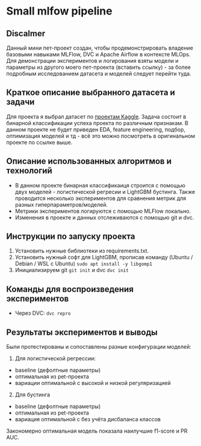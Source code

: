 # Small mlfow pipeline

## Discalmer
Данный мини пет-проект создан, чтобы продемонстрировать владение базовыми навыками MLFlow, DVC и Apache Airflow в контексте MLOps. Для демонстрации экспериментов и логирования взяты модели и параметры из другого моего пет-проекта (вставить ссылку) - за более подробным исследованием датасета и моделей следует перейти туда.

## Краткое описание выбранного датасета и задачи 
Для проекта я выбрал датасет по [проектам Kaggle](https://www.kaggle.com/datasets/codename007/funding-successful-projects). Задача состоит в бинарной классификации успеха проекта по различным признакам. В данном проекте не будет приведен EDA, feature engineering, подбор, оптимизация моделей и тд - всё это можно посмотреть в оригинальном проекте по ссылке выше.

## Описание использованных алгоритмов и технологий
- В данном проекте бинарная классификаиця строится с помощью двух моделей - логистической регресии и LightGBM бустинга. Также проводится несколько экспериментов для сравнения метрик для разных гиперпараметров/моделей.
- Метрики экспериментов логируются с помощью MLFlow локально.
- Изменения в проекте и данных отслеживаются с помощью git и dvc.

## Инструкции по запуску проекта
1) Установить нужные библиотеки из requirements.txt.
2) Установить нужный софт для LightGBM, прописав команду (Ubuntu / Debian / WSL с Ubuntu) `sudo apt install -y libgomp1`
3) Инициализируем git `git init` и dvc `dvc init`

## Команды для воспроизведения экспериментов
- Через DVC: `dvc repro`

## Результаты экспериментов и выводы
Были протестированы и сопоставлены разные конфигурации моделей:
1) Для логистической регрессии:
  - baseline (дефолтные параметры)
  - оптимальная из pet-проекта
  - вариации оптимальной с высокой и низкой регуляризацией
2) Для бустинга
  - baseline (дефолтные параметры)
  - оптимальная из pet-проекта
  - вариация оптимальной с без учёта дисбаланса классов

Закономерно оптимальная модель показала наилучшие f1-score и PR AUC.


